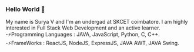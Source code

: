 ### Hello World 👋
 My name is Surya V and I'm an undergad at SKCET coimbatore. I am highly interested in Full Stack Web Development and an active learner.
 -⚡Programming Languages : JAVA, JavaScript, Python, C, C++.
 -⚡FrameWorks : ReactJS, NodeJS, ExpressJS, JAVA AWT, JAVA Swing.

<!--
- 🔭 I’m currently working on ...
- 🌱 I’m currently learning ...
- 👯 I’m looking to collaborate on ...
- 🤔 I’m looking for help with ...
- 💬 Ask me about ...
- 📫 How to reach me: ...
- 😄 Pronouns: ...
- ⚡ Fun fact: ...
-->
